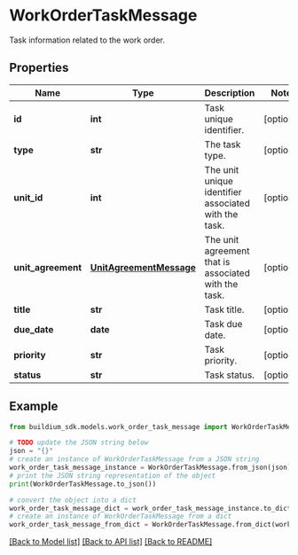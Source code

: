 # WorkOrderTaskMessage

Task information related to the work order.

## Properties

Name | Type | Description | Notes
------------ | ------------- | ------------- | -------------
**id** | **int** | Task unique identifier. | [optional] 
**type** | **str** | The task type. | [optional] 
**unit_id** | **int** | The unit unique identifier associated with the task. | [optional] 
**unit_agreement** | [**UnitAgreementMessage**](UnitAgreementMessage.md) | The unit agreement that is associated with the task. | [optional] 
**title** | **str** | Task title. | [optional] 
**due_date** | **date** | Task due date. | [optional] 
**priority** | **str** | Task priority. | [optional] 
**status** | **str** | Task status. | [optional] 

## Example

```python
from buildium_sdk.models.work_order_task_message import WorkOrderTaskMessage

# TODO update the JSON string below
json = "{}"
# create an instance of WorkOrderTaskMessage from a JSON string
work_order_task_message_instance = WorkOrderTaskMessage.from_json(json)
# print the JSON string representation of the object
print(WorkOrderTaskMessage.to_json())

# convert the object into a dict
work_order_task_message_dict = work_order_task_message_instance.to_dict()
# create an instance of WorkOrderTaskMessage from a dict
work_order_task_message_from_dict = WorkOrderTaskMessage.from_dict(work_order_task_message_dict)
```
[[Back to Model list]](../README.md#documentation-for-models) [[Back to API list]](../README.md#documentation-for-api-endpoints) [[Back to README]](../README.md)


